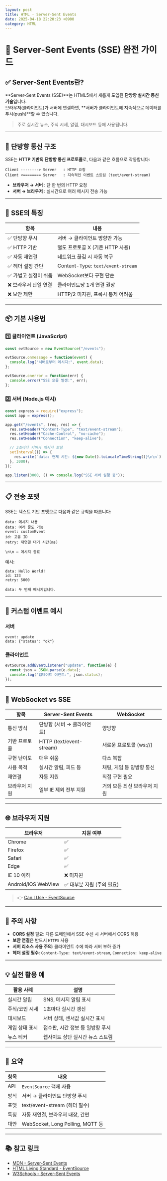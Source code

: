 ```yaml
---
layout: post
title: HTML - Server-Sent Events
date: 2025-04-18 22:20:23 +0900
category: HTML
---
```

# 🔁 Server-Sent Events (SSE) 완전 가이드

## ✅ Server-Sent Events란?

**Server-Sent Events (SSE)**는 HTML5에서 새롭게 도입된 **단방향 실시간 통신 기술**입니다.  
브라우저(클라이언트)가 서버에 연결하면, **서버가 클라이언트에 지속적으로 데이터를 푸시(push)**할 수 있습니다.

> 주로 실시간 뉴스, 주식 시세, 알림, 대시보드 등에 사용됩니다.

---

## 🔁 단방향 통신 구조

SSE는 **HTTP 기반의 단방향 통신 프로토콜**로, 다음과 같은 흐름으로 작동합니다:

```
Client --------> Server   : HTTP 요청
Client <======== Server   : 지속적인 이벤트 스트림 (text/event-stream)
```

- **브라우저 → 서버** : 단 한 번의 HTTP 요청
- **서버 → 브라우저** : 실시간으로 여러 메시지 전송 가능

---

## 🔧 SSE의 특징

| 항목 | 내용 |
|------|------|
| ✅ 단방향 푸시 | 서버 → 클라이언트 방향만 가능 |
| ✅ HTTP 기반 | 별도 프로토콜 X (기존 HTTP 사용) |
| ✅ 자동 재연결 | 네트워크 끊김 시 자동 복구 |
| ✅ 헤더 설정 간단 | Content-Type: `text/event-stream` |
| ✅ 가볍고 설정이 쉬움 | WebSocket보다 구현 단순 |
| ❌ 브라우저 단일 연결 | 클라이언트당 1개 연결 권장 |
| ❌ 보안 제한 | HTTP/2 미지원, 프록시 통제 어려움

---

## 📦 기본 사용법

### 1️⃣ 클라이언트 (JavaScript)

```javascript
const evtSource = new EventSource("/events");

evtSource.onmessage = function(event) {
  console.log("서버로부터 메시지:", event.data);
};

evtSource.onerror = function(err) {
  console.error("SSE 오류 발생:", err);
};
```

### 2️⃣ 서버 (Node.js 예시)

```js
const express = require("express");
const app = express();

app.get("/events", (req, res) => {
  res.setHeader("Content-Type", "text/event-stream");
  res.setHeader("Cache-Control", "no-cache");
  res.setHeader("Connection", "keep-alive");

  // 3초마다 서버가 메시지 보냄
  setInterval(() => {
    res.write(`data: 현재 시간: ${new Date().toLocaleTimeString()}\n\n`);
  }, 3000);
});

app.listen(3000, () => console.log("SSE 서버 실행 중"));
```

---

## 📋 전송 포맷

SSE는 텍스트 기반 포맷으로 다음과 같은 규칙을 따릅니다:

```text
data: 메시지 내용
data: 여러 줄도 가능
event: customEvent
id: 고유 ID
retry: 재연결 대기 시간(ms)

\n\n ← 메시지 종료
```

예시:

```text
data: Hello World!
id: 123
retry: 5000

data: 두 번째 메시지입니다.
```

---

## 🎯 커스텀 이벤트 예시

### 서버

```text
event: update
data: {"status": "ok"}
```

### 클라이언트

```javascript
evtSource.addEventListener("update", function(e) {
  const json = JSON.parse(e.data);
  console.log("업데이트 이벤트:", json.status);
});
```

---

## 🔄 WebSocket vs SSE

| 항목 | Server-Sent Events | WebSocket |
|------|--------------------|-----------|
| 통신 방식 | 단방향 (서버 → 클라이언트) | 양방향 |
| 기반 프로토콜 | HTTP (text/event-stream) | 새로운 프로토콜 (ws://) |
| 구현 난이도 | 매우 쉬움 | 다소 복잡 |
| 사용 목적 | 실시간 알림, 피드 등 | 채팅, 게임 등 양방향 통신 |
| 재연결 | 자동 지원 | 직접 구현 필요 |
| 브라우저 지원 | 일부 IE 제외 전부 지원 | 거의 모든 최신 브라우저 지원 |

---

## 🌐 브라우저 지원

| 브라우저 | 지원 여부 |
|----------|------------|
| Chrome | ✅ |
| Firefox | ✅ |
| Safari | ✅ |
| Edge | ✅ |
| IE 10 이하 | ❌ 미지원 |
| Android/iOS WebView | ✅ 대부분 지원 (주의 필요) |

> 👉 [Can I Use - EventSource](https://caniuse.com/eventsource)

---

## 🚧 주의 사항

- **CORS 설정** 필요: 다른 도메인에서 SSE 수신 시 서버에서 CORS 허용
- **보안 연결**은 반드시 `HTTPS` 사용
- **서버 리소스 사용 주의**: 클라이언트 수에 따라 서버 부하 증가
- **헤더 설정 필수**: `Content-Type: text/event-stream`, `Connection: keep-alive`

---

## 💡 실전 활용 예

| 활용 사례 | 설명 |
|-----------|------|
| 실시간 알림 | SNS, 메시지 알림 표시 |
| 주식/코인 시세 | 1초마다 실시간 갱신 |
| 대시보드 | 서버 상태, 센서값 실시간 표시 |
| 게임 상태 표시 | 점수판, 시간 정보 등 일방향 푸시
| 뉴스 티커 | 웹사이트 상단 실시간 뉴스 스트림

---

## 🧠 요약

| 항목 | 내용 |
|------|------|
| API | `EventSource` 객체 사용 |
| 방식 | 서버 → 클라이언트 단방향 푸시 |
| 포맷 | text/event-stream (헤더 필수) |
| 특징 | 자동 재연결, 브라우저 내장, 간편 |
| 대안 | WebSocket, Long Polling, MQTT 등 |

---

## 📚 참고 링크

- [MDN - Server-Sent Events](https://developer.mozilla.org/ko/docs/Web/API/Server-sent_events)
- [HTML Living Standard - EventSource](https://html.spec.whatwg.org/multipage/server-sent-events.html)
- [W3Schools - Server-Sent Events](https://www.w3schools.com/html/html5_serversentevents.asp)